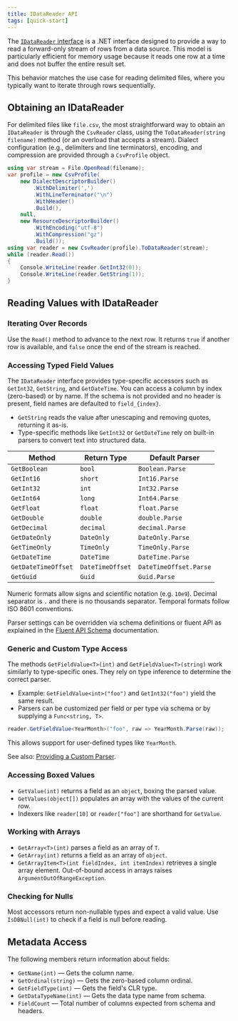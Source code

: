 ```yaml
---
title: IDataReader API
tags: [quick-start]
---
```


The [`IDataReader` interface](https://learn.microsoft.com/en-us/dotnet/api/system.data.idatareader?view=net-9.0) is a .NET interface designed to provide a way to read a forward-only stream of rows from a data source. This model is particularly efficient for memory usage because it reads one row at a time and does not buffer the entire result set.

This behavior matches the use case for reading delimited files, where you typically want to iterate through rows sequentially.

## Obtaining an IDataReader

For delimited files like `file.csv`, the most straightforward way to obtain an `IDataReader` is through the `CsvReader` class, using the `ToDataReader(string filename)` method (or an overload that accepts a stream). Dialect configuration (e.g., delimiters and line terminators), encoding, and compression are provided through a `CsvProfile` object.

```csharp
using var stream = File.OpenRead(filename);
var profile = new CsvProfile(
    new DialectDescriptorBuilder()
        .WithDelimiter(',')
        .WithLineTerminator("\n")
        .WithHeader()
        .Build(),
    null,
    new ResourceDescriptorBuilder()
        .WithEncoding("utf-8")
        .WithCompression("gz")
        .Build());
using var reader = new CsvReader(profile).ToDataReader(stream);
while (reader.Read())
{
    Console.WriteLine(reader.GetInt32(0));
    Console.WriteLine(reader.GetString(1));
}
```

## Reading Values with IDataReader

### Iterating Over Records

Use the `Read()` method to advance to the next row. It returns `true` if another row is available, and `false` once the end of the stream is reached.

### Accessing Typed Field Values

The `IDataReader` interface provides type-specific accessors such as `GetInt32`, `GetString`, and `GetDateTime`. You can access a column by index (zero-based) or by name. If the schema is not provided and no header is present, field names are defaulted to `field_{index}`.

- `GetString` reads the value after unescaping and removing quotes, returning it as-is.
- Type-specific methods like `GetInt32` or `GetDateTime` rely on built-in parsers to convert text into structured data.

| **Method**            | **Return Type**     | **Default Parser**         |
|----------------------|---------------------|----------------------------|
| `GetBoolean`         | `bool`              | `Boolean.Parse`           |
| `GetInt16`           | `short`             | `Int16.Parse`             |
| `GetInt32`           | `int`               | `Int32.Parse`             |
| `GetInt64`           | `long`              | `Int64.Parse`             |
| `GetFloat`           | `float`             | `float.Parse`             |
| `GetDouble`          | `double`            | `double.Parse`            |
| `GetDecimal`         | `decimal`           | `decimal.Parse`           |
| `GetDateOnly`        | `DateOnly`          | `DateOnly.Parse`          |
| `GetTimeOnly`        | `TimeOnly`          | `TimeOnly.Parse`          |
| `GetDateTime`        | `DateTime`          | `DateTime.Parse`          |
| `GetDateTimeOffset`  | `DateTimeOffset`    | `DateTimeOffset.Parse`    |
| `GetGuid`            | `Guid`              | `Guid.Parse`              |

Numeric formats allow signs and scientific notation (e.g. `10e9`). Decimal separator is `.` and there is no thousands separator. Temporal formats follow ISO 8601 conventions.

Parser settings can be overridden via schema definitions or fluent API as explained in the [Fluent API Schema](/docs/fluent-api-schema) documentation.

### Generic and Custom Type Access

The methods `GetFieldValue<T>(int)` and `GetFieldValue<T>(string)` work similarly to type-specific ones. They rely on type inference to determine the correct parser.

- Example: `GetFieldValue<int>("foo")` and `GetInt32("foo")` yield the same result.
- Parsers can be customized per field or per type via schema or by supplying a `Func<string, T>`.

```csharp
reader.GetFieldValue<YearMonth>("foo", raw => YearMonth.Parse(raw));
```

This allows support for user-defined types like `YearMonth`.

See also: [Providing a Custom Parser](/docs/fluent-api-schema#providing-a-custom-parser).

### Accessing Boxed Values

- `GetValue(int)` returns a field as an `object`, boxing the parsed value.
- `GetValues(object[])` populates an array with the values of the current row.
- Indexers like `reader[10]` or `reader["foo"]` are shorthand for `GetValue`.

### Working with Arrays

- `GetArray<T>(int)` parses a field as an array of `T`.
- `GetArray(int)` returns a field as an array of `object`.
- `GetArrayItem<T>(int fieldIndex, int itemIndex)` retrieves a single array element. Out-of-bound access in arrays raises `ArgumentOutOfRangeException`.

### Checking for Nulls

Most accessors return non-nullable types and expect a valid value. Use `IsDBNull(int)` to check if a field is null before reading.

## Metadata Access

The following members return information about fields:

- `GetName(int)` — Gets the column name.
- `GetOrdinal(string)` — Gets the zero-based column ordinal.
- `GetFieldType(int)` — Gets the field's CLR type.
- `GetDataTypeName(int)` — Gets the data type name from schema.
- `FieldCount` — Total number of columns expected from schema and headers.
